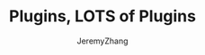 ---
layout: post
title: Plugins, LOTS of Plugins
author: JeremyZhang
tags: [Test, Keystone,CAS]
excerpt_separator: <!--more-->
---